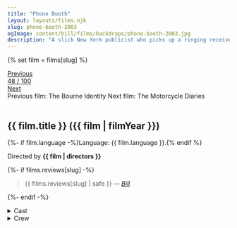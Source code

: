 ```yaml
---
title: "Phone Booth"
layout: layouts/films.njk
slug: phone-booth-2003
ogImage: content/bill/films/backdrops/phone-booth-2003.jpg
description: "A slick New York publicist who picks up a ringing receiver in a phone booth is told that if he hangs up, he'll be killed... and the little red light from a laser rifle sight is proof that the caller isn't kidding."
---
```


{% set film = films[slug] %}

<nav class="films">
  <div class="prev">
    <a href="../the-bourne-identity-2002"><i class="fa-solid fa-chevron-left fa-xs"></i> Previous</a>
  </div>
  <div>
    <a class="simple" href="../">48 / 100</a>
  </div>
  <div class="next">
    <a href="../the-motorcycle-diaries-2004">Next <i class="fa-solid fa-chevron-right fa-xs"></i></a>
  </div>
  <div class="hint">
    <span class="prev-hint">
      <span class="sr-only">Previous film:</span>
      The Bourne Identity
    </span>
    <span class="next-hint">
      <span class="sr-only">Next film:</span>
      The Motorcycle Diaries
    </span>
  </div>
</nav>

<article class="film slug-phone-booth-2003">
  <div class="backdrop-and-poster">
    <img class="poster" src="../films/posters/{{ slug }}.jpg" alt="">
    <img class="backdrop" src="../films/backdrops/{{ slug }}.jpg" alt="">
  </div>

  <h1>{{ film.title }} ({{ film | filmYear }})</h1>

  <p>
    {%- if film.language -%}Language: {{ film.language }}.{% endif %}
    
  </p>

  <p class="director">
    Directed by <strong>{{ film | directors }}</strong>
  </p>

  {%- if films.reviews[slug] -%}
    <blockquote> 
      {{ films.reviews[slug] | safe }} <em>—&nbsp;<a href="/bill">Bill</a></em>
    </blockquote> 
  {%- endif -%}

  <section class="film-detail">
    <div>
      <details>
        <summary>
          <i class="fa-solid fa-masks-theater"></i>
          Cast
        </summary>
        <ul>
          {%- for cast in film.credits.cast -%}
            <li>
              {{ cast.name }} as <em>{{ cast.character }}</em>
            </li>
          {%- endfor -%}
        </ul>
      </details>
      <details>
        <summary>
          <i class="fa-solid fa-clapperboard"></i>
          Crew
        </summary>
        <ul>
          {%- for crew in film.credits.crew -%}
            <li>
              {{ crew.name }} &mdash; <em>{{ crew.job }}</em>
            </li>
          {%- endfor -%}
        </ul>
      </details>
    </div>
  </section>
</article>
